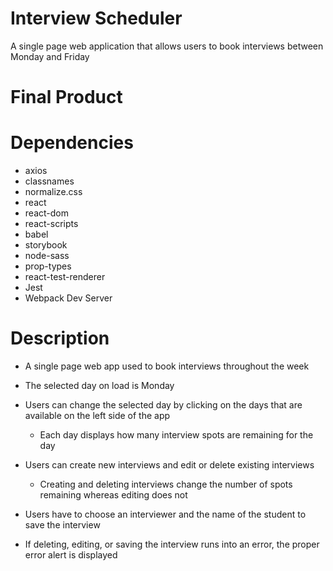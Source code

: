 # Interview Scheduler
A single page web application that allows users to book interviews between Monday and Friday

# Final Product

# Dependencies
  - axios
  - classnames
  - normalize.css
  - react
  - react-dom
  - react-scripts
  - babel
  - storybook
  - node-sass
  - prop-types
  - react-test-renderer
  - Jest
  - Webpack Dev Server

# Description
  - A single page web app used to book interviews throughout the week

  - The selected day on load is Monday

  - Users can change the selected day by clicking on the days that are available on the left side of the app
    - Each day displays how many interview spots are remaining for the day

  - Users can create new interviews and edit or delete existing interviews
    - Creating and deleting interviews change the number of spots remaining whereas editing does not

  - Users have to choose an interviewer and the name of the student to save the interview

  - If deleting, editing, or saving the interview runs into an error, the proper error alert is displayed